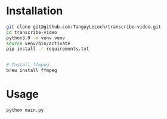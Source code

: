 # Installation
```bash
git clone git@github.com:TanguyLeLoch/transcribe-video.git
cd transcribe-video
python3.9 -m venv venv
source venv/bin/activate
pip install -r requirements.txt


# Install ffmpeg
brew install ffmpeg
```

# Usage
```bash
python main.py
```